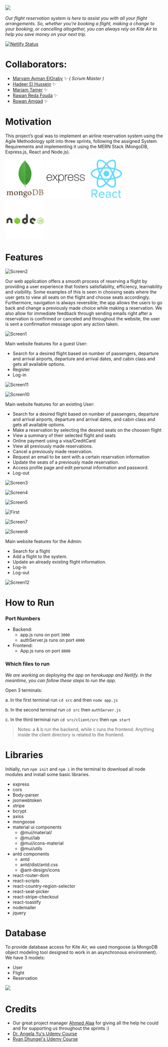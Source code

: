 <a> <img src="https://github.com/advanced-computer-lab/Kite-Air/blob/main/src/client/src/assets/kiteAirBabyBlue.png" width="300">
</a>

 _Our flight reservation system is here to assist you with all your flight arrangements. So, whether you’re booking a flight, making a change to your booking, or cancelling altogether, you can always rely on Kite Air to help you save money on your next trip._

[![Netlify Status](https://api.netlify.com/api/v1/badges/9c8ce887-0eb2-4e4e-8646-724a0e41554f/deploy-status)](https://app.netlify.com/sites/zealous-williams-cc4181/deploys)

# Collaborators:
- [Maryam Ayman ElOraby](https://www.github.com/mareloraby) ✨ _( Scrum Master )_
- [Hadeer El Hussein](https://github.com/Hadeer1111) ✨ 
- [Mariam Tamer](https://github.com/Mariam-369) ✨ 
- [Rawan Reda Fouda](https://github.com/RawanReda) ✨ 
- [Rowan Amgad](https://github.com/rowanamgad) ✨ 

# Motivation
This project’s goal was to implement an airline reservation system using the Agile Methodology split into three sprints, following the assigned System Requirements and implementing it using the MERN Stack (MongoDB, Express.js, React and Node.js).

<!-- ![kiteAirBabyBlye](https://user-images.githubusercontent.com/42250266/147371905-e70d931a-e396-4e57-93d7-daeb0c59cca6.png)
 -->
<a> <img src="https://raw.githubusercontent.com/devicons/devicon/master/icons/mongodb/mongodb-original-wordmark.svg" width="125">
</a>
<a> <img src="https://raw.githubusercontent.com/devicons/devicon/master/icons/express/express-original-wordmark.svg" width="125">
</a>
<a> <img src="https://raw.githubusercontent.com/devicons/devicon/master/icons/react/react-original-wordmark.svg" width="125">
</a>
<a> <img src="https://raw.githubusercontent.com/devicons/devicon/master/icons/nodejs/nodejs-original-wordmark.svg" width="125">
</a>
</div>





# Features

![Screen2](https://user-images.githubusercontent.com/42250266/147373838-5bee99ef-403a-4db9-bf7a-c70b1c8f80f6.jpg)



Our web application offers a smooth process of reserving a flight by providing a user experience that fosters satisfiability, efficiency, learnability and visibility. Some examples of this is seen in choosing seats where the user gets to view all seats on the flight and choose seats accordingly. Furthermore, navigation is always reversible; the app allows the users to go back and change a previously made choice while making a reservation. We also allow for immediate feedback through sending emails right after a reservation is confirmed or canceled and throughout the website, the user is sent a confirmation message upon any action taken.



![Screen1](https://user-images.githubusercontent.com/42250266/147373832-ab4ff152-644f-4077-8d25-697ff95843a4.jpg)



Main website features for a guest User:
- Search for a desired flight based on number of passengers, departure and arrival airports, departure and arrival dates, and cabin class and gets all available options.
- Register
- Log-in

![Screen11](https://user-images.githubusercontent.com/42250266/147373859-dd18fd93-7a4e-4e02-894b-ae5790937fe3.jpg)

![Screen10](https://user-images.githubusercontent.com/42250266/147373864-197c09d0-834e-4784-bc36-d8603ed4a610.jpg)


Main website features for an existing User:
- Search for a desired flight based on number of passengers, departure and arrival airports, departure and arrival dates, and cabin class and gets all available options.
- Make a reservation by selecting the desired seats on the choosen flight
- View a summary of their selected flight and seats
- Online payment using a visa/CreditCard
- View all previously made reservations.
- Cancel a previously made reservation.
- Request an email to be sent with a certain reservation information 
- Update the seats of a previously made reservation.
- Access profile page and edit personal information and password.
- Log-out




![Screen3](https://user-images.githubusercontent.com/42250266/147373918-022a99ef-1135-4f77-9e89-22f9a544306d.jpg)


![Screen4](https://user-images.githubusercontent.com/42250266/147373911-ad045b6d-9a73-4872-b99c-c6725bbbca93.jpg)

![Screen5](https://user-images.githubusercontent.com/42250266/147373909-2c7ce567-e32c-4e5f-8138-7a209cdd93cf.jpg)

![First](https://user-images.githubusercontent.com/42250266/147379597-14a83dbd-d48a-4c07-b1cf-6c47b00b0630.jpg)


![Screen7](https://user-images.githubusercontent.com/42250266/147373878-d4eb02d6-eb80-426f-b987-26500172b3a4.jpg)


![Screen8](https://user-images.githubusercontent.com/42250266/147373882-38654961-6cf5-4e11-86bc-c69c295f0339.jpg)

<!-- ![Screen9](https://user-images.githubusercontent.com/42250266/147373931-1fed783a-6d48-49eb-80cf-8b73036cbfaa.jpg)
 -->

Main website features for the  Admin:
- Search for a flight
- Add a flight to the system.
- Update an already existing flight information.
- Log-in
- Log-out

![Screen12](https://user-images.githubusercontent.com/42250266/147373852-d110def0-fa12-4c4a-a3b8-02d5818711a5.jpg)


# How to Run

### Port Numbers
- Backend:
     - app.js runs on port `3000` 
     - authServer.js runs on port `4000`
- Frontend: 
    -  App.js runs on port `8000`

### Which files to run
_We are working on deploying the app on herokuapp and Netlify. In the meantime, you can follow these steps to run the app._

Open 3 terminals:

  a. In the first terminal run `cd src` and then `node app.js`

  b. In the second terminal run `cd src` then `authServer.js`

  c. In the third terminal run `cd src/client/src` then `npm start`

> Notes: a & b run the backend, while c runs the frontend.
> Anything inside the client directory is related to the frontend.

# Libraries
Initially, run `npm init` and `npm i` in the terminal to download all node modules and install some basic libraries.

 - express
 - cors
 - Body-parser
 - jsonwebtoken
 - stripe 
 - bcrypt
 - axios
 - mongoose
 - material ui components
    - @mui/material/
    - @mui/lab
    - @mui/icons-material
    - @mui/utils
- antd components
    - antd
    - antd/dist/antd.css
    - @ant-design/icons
- react-router-dom
- react-scripts
- react-country-region-selector
- react-seat-picker
- react-stripe-checkout
- react-toastify
- nodemailer
- jquery


# Database
 To provide database access for Kite Air, we used mongoose (a MongoDB object modeling tool designed to work in an asynchronous environment).
 We have 3 models:
- User
- Flight
- Reservation

<a><img src="https://github.com/advanced-computer-lab/Kite-Air/blob/main/DBModelnobg.png"/></a>

# Credits
- Our great project manager [Ahmed Alaa](https://github.com/ahmedalaaseif) for giving all the help he could and for supporting us throughout the sprints :)
- [Dr. Angela Yu's Udemy Course](https://www.udemy.com/course/the-complete-web-development-bootcamp/)
- [Ryan Dhungel's Udemy Course](https://www.udemy.com/course/mern-stack-bootcamp-react-node-socket-io/)
